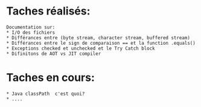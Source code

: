 # Taches réalisés:
    Documentation sur:
    * I/O des fichiers
    * Différances entre (byte stream, character stream, buffered stream)
    * Différances entre le sign de comparaison == et la function .equals()
    * Exceptions checked et unchecked et le Try Catch block
    * Difinitons de AOT vs JIT compiler

# Taches en cours:
    * Java classPath  c'est quoi?
    * ....
    
